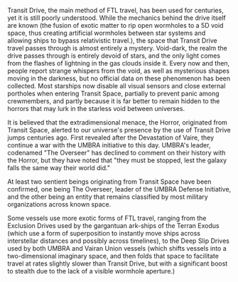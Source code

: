 Transit Drive, the main method of FTL travel, has been used for centuries, yet it is still poorly understood. While the mechanics behind the drive itself are known (the fusion of exotic matter to rip open wormholes to a 5D void space, thus creating artificial wormholes between star systems and allowing ships to bypass relativistic travel.), the space that Transit Drive travel passes through is almost entirely a mystery. Void-dark, the realm the drive passes through is entirely devoid of stars, and the only light comes from the flashes of lightning in the gas clouds inside it. Every now and then, people report strange whispers from the void, as well as mysterious shapes moving in the darkness, but no official data on these phenomenon has been collected. Most starships now disable all visual sensors and close external portholes when entering Transit Space, partially to prevent panic among crewmembers, and partly because it is far better to remain hidden to the horrors that may lurk in the starless void between universes.

It is believed that the extradimensional menace, the Horror, originated from Transit Space, alerted to our universe's presence by the use of Transit Drive jumps centuries ago. First revealed after the Devastation of Vaire, they continue a war with the UMBRA initiative to this day. UMBRA's leader, codenamed "The Overseer" has declined to comment on their history with the Horror, but they have noted that "they must be stopped, lest the galaxy falls the same way their world did."

At least two sentient beings originating from Transit Space have been confirmed, one being The Overseer, leader of the UMBRA Defense Initiative, and the other being an entity that remains classified by most military organizations across known space.

Some vessels use more exotic forms of FTL travel, ranging from the Exclusion Drives used by the gargantuan ark-ships of the Terran Exodus (which use a form of superposition to instantly move ships across interstellar distances and possibly across timelines), to the Deep Slip Drives used by both UMBRA and Vairan Union vessels (which shifts vessels into a two-dimensional imaginary space, and then folds that space to facilitate travel at rates slightly slower than Transit Drive, but with a significant boost to stealth due to the lack of a visible wormhole aperture.)

